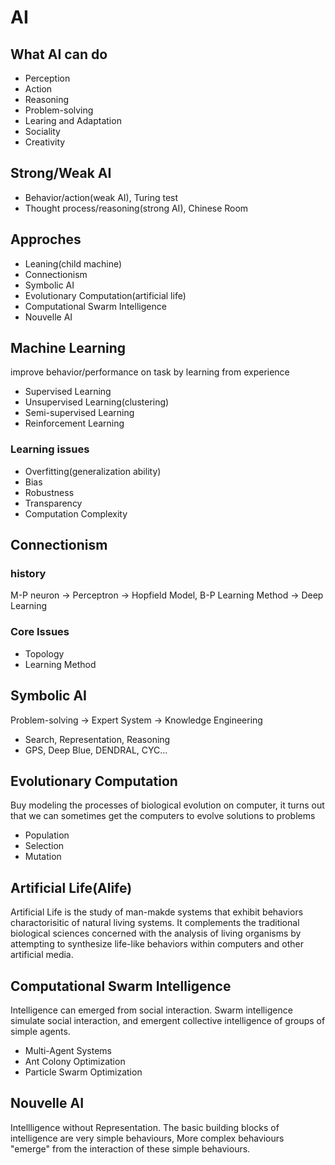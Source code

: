 # AI

## What AI can do

* Perception
* Action
* Reasoning
* Problem-solving
* Learing and Adaptation
* Sociality
* Creativity

## Strong/Weak AI

* Behavior/action(weak AI), Turing test
* Thought process/reasoning(strong AI), Chinese Room

## Approches

* Leaning(child machine)
* Connectionism
* Symbolic AI
* Evolutionary Computation(artificial life)
* Computational Swarm Intelligence
* Nouvelle AI

## Machine Learning

improve behavior/performance on task by learning from experience

* Supervised Learning
* Unsupervised Learning(clustering)
* Semi-supervised Learning
* Reinforcement Learning

### Learning issues

* Overfitting(generalization ability)
* Bias
* Robustness
* Transparency
* Computation Complexity

## Connectionism

### history

M-P neuron -> Perceptron -> Hopfield Model, B-P Learning Method -> Deep Learning

### Core Issues

* Topology
* Learning Method

## Symbolic AI

Problem-solving -> Expert System -> Knowledge Engineering

* Search, Representation, Reasoning
* GPS, Deep Blue, DENDRAL, CYC...

## Evolutionary Computation

Buy modeling the processes of biological evolution on computer, it turns out that we can sometimes get the computers to evolve solutions to problems

* Population
* Selection
* Mutation

## Artificial Life(Alife)

Artificial Life is the study of man-makde systems that exhibit behaviors charactorisitic of natural living systems. It complements the traditional biological sciences concerned with the analysis of living organisms by attempting to synthesize life-like behaviors within computers and other artificial media.

## Computational Swarm Intelligence

Intelligence can emerged from social interaction. Swarm intelligence simulate social interaction, and emergent collective intelligence of groups of simple agents.

* Multi-Agent Systems
* Ant Colony Optimization
* Particle Swarm Optimization

## Nouvelle AI

Intellligence without Representation. The basic building blocks of intelligence are very simple behaviours, More complex behaviours "emerge" from the interaction of these simple behaviours.
